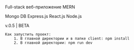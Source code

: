 Full-stack веб-приложение
MERN

Mongo DB
Express.js
React.js
Node.js


v.0.5 | BETA
    
    Как запустить проект: 
        1. В главной директории и в папке client: npm install
        2. В главной директории: npm run dev
